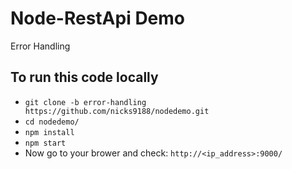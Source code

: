 # Node-RestApi Demo

Error Handling

## To run this code locally

* `git clone -b error-handling https://github.com/nicks9188/nodedemo.git`
* `cd nodedemo/`
* `npm install`
* `npm start`
* Now go to your brower and check: `http://<ip_address>:9000/`
